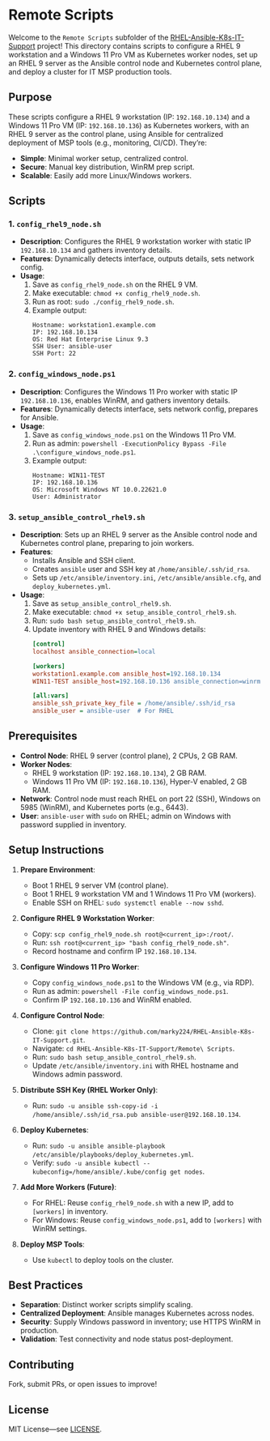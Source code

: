 # Remote Scripts

Welcome to the `Remote Scripts` subfolder of the [RHEL-Ansible-K8s-IT-Support](https://github.com/marky224/RHEL-Ansible-K8s-IT-Support) project! This directory contains scripts to configure a RHEL 9 workstation and a Windows 11 Pro VM as Kubernetes worker nodes, set up an RHEL 9 server as the Ansible control node and Kubernetes control plane, and deploy a cluster for IT MSP production tools.

## Purpose

These scripts configure a RHEL 9 workstation (IP: `192.168.10.134`) and a Windows 11 Pro VM (IP: `192.168.10.136`) as Kubernetes workers, with an RHEL 9 server as the control plane, using Ansible for centralized deployment of MSP tools (e.g., monitoring, CI/CD). They’re:
- **Simple**: Minimal worker setup, centralized control.
- **Secure**: Manual key distribution, WinRM prep script.
- **Scalable**: Easily add more Linux/Windows workers.

## Scripts

### 1. `config_rhel9_node.sh`
- **Description**: Configures the RHEL 9 workstation worker with static IP `192.168.10.134` and gathers inventory details.
- **Features**: Dynamically detects interface, outputs details, sets network config.
- **Usage**:
  1. Save as `config_rhel9_node.sh` on the RHEL 9 VM.
  2. Make executable: `chmod +x config_rhel9_node.sh`.
  3. Run as root: `sudo ./config_rhel9_node.sh`.
  4. Example output:
     ```
     Hostname: workstation1.example.com
     IP: 192.168.10.134
     OS: Red Hat Enterprise Linux 9.3
     SSH User: ansible-user
     SSH Port: 22
     ```

### 2. `config_windows_node.ps1`
- **Description**: Configures the Windows 11 Pro worker with static IP `192.168.10.136`, enables WinRM, and gathers inventory details.
- **Features**: Dynamically detects interface, sets network config, prepares for Ansible.
- **Usage**:
  1. Save as `config_windows_node.ps1` on the Windows 11 Pro VM.
  2. Run as admin: `powershell -ExecutionPolicy Bypass -File .\configure_windows_node.ps1`.
  3. Example output:
     ```
     Hostname: WIN11-TEST
     IP: 192.168.10.136
     OS: Microsoft Windows NT 10.0.22621.0
     User: Administrator
     ```

### 3. `setup_ansible_control_rhel9.sh`
- **Description**: Sets up an RHEL 9 server as the Ansible control node and Kubernetes control plane, preparing to join workers.
- **Features**:
  - Installs Ansible and SSH client.
  - Creates `ansible` user and SSH key at `/home/ansible/.ssh/id_rsa`.
  - Sets up `/etc/ansible/inventory.ini`, `/etc/ansible/ansible.cfg`, and `deploy_kubernetes.yml`.
- **Usage**:
  1. Save as `setup_ansible_control_rhel9.sh`.
  2. Make executable: `chmod +x setup_ansible_control_rhel9.sh`.
  3. Run: `sudo bash setup_ansible_control_rhel9.sh`.
  4. Update inventory with RHEL 9 and Windows details:
     ```ini
     [control]
     localhost ansible_connection=local

     [workers]
     workstation1.example.com ansible_host=192.168.10.134
     WIN11-TEST ansible_host=192.168.10.136 ansible_connection=winrm ansible_user=Administrator ansible_password=your_password ansible_winrm_transport=ntlm ansible_port=5985 ansible_winrm_scheme=http

     [all:vars]
     ansible_ssh_private_key_file = /home/ansible/.ssh/id_rsa
     ansible_user = ansible-user  # For RHEL
     ```

## Prerequisites

- **Control Node**: RHEL 9 server (control plane), 2 CPUs, 2 GB RAM.
- **Worker Nodes**: 
  - RHEL 9 workstation (IP: `192.168.10.134`), 2 GB RAM.
  - Windows 11 Pro VM (IP: `192.168.10.136`), Hyper-V enabled, 2 GB RAM.
- **Network**: Control node must reach RHEL on port 22 (SSH), Windows on 5985 (WinRM), and Kubernetes ports (e.g., 6443).
- **User**: `ansible-user` with `sudo` on RHEL; admin on Windows with password supplied in inventory.

## Setup Instructions

1. **Prepare Environment**:
   - Boot 1 RHEL 9 server VM (control plane).
   - Boot 1 RHEL 9 workstation VM and 1 Windows 11 Pro VM (workers).
   - Enable SSH on RHEL: `sudo systemctl enable --now sshd`.

2. **Configure RHEL 9 Workstation Worker**:
   - Copy: `scp config_rhel9_node.sh root@<current_ip>:/root/`.
   - Run: `ssh root@<current_ip> "bash config_rhel9_node.sh"`.
   - Record hostname and confirm IP `192.168.10.134`.

3. **Configure Windows 11 Pro Worker**:
   - Copy `config_windows_node.ps1` to the Windows VM (e.g., via RDP).
   - Run as admin: `powershell -File config_windows_node.ps1`.
   - Confirm IP `192.168.10.136` and WinRM enabled.

4. **Configure Control Node**:
   - Clone: `git clone https://github.com/marky224/RHEL-Ansible-K8s-IT-Support.git`.
   - Navigate: `cd RHEL-Ansible-K8s-IT-Support/Remote\ Scripts`.
   - Run: `sudo bash setup_ansible_control_rhel9.sh`.
   - Update `/etc/ansible/inventory.ini` with RHEL hostname and Windows admin password.

5. **Distribute SSH Key (RHEL Worker Only)**:
   - Run: `sudo -u ansible ssh-copy-id -i /home/ansible/.ssh/id_rsa.pub ansible-user@192.168.10.134`.

6. **Deploy Kubernetes**:
   - Run: `sudo -u ansible ansible-playbook /etc/ansible/playbooks/deploy_kubernetes.yml`.
   - Verify: `sudo -u ansible kubectl --kubeconfig=/home/ansible/.kube/config get nodes`.

7. **Add More Workers (Future)**:
   - For RHEL: Reuse `config_rhel9_node.sh` with a new IP, add to `[workers]` in inventory.
   - For Windows: Reuse `config_windows_node.ps1`, add to `[workers]` with WinRM settings.

8. **Deploy MSP Tools**:
   - Use `kubectl` to deploy tools on the cluster.

## Best Practices

- **Separation**: Distinct worker scripts simplify scaling.
- **Centralized Deployment**: Ansible manages Kubernetes across nodes.
- **Security**: Supply Windows password in inventory; use HTTPS WinRM in production.
- **Validation**: Test connectivity and node status post-deployment.

## Contributing

Fork, submit PRs, or open issues to improve!

## License

MIT License—see [LICENSE](https://github.com/marky224/RHEL-Ansible-K8s-IT-Support/blob/main/LICENSE).

